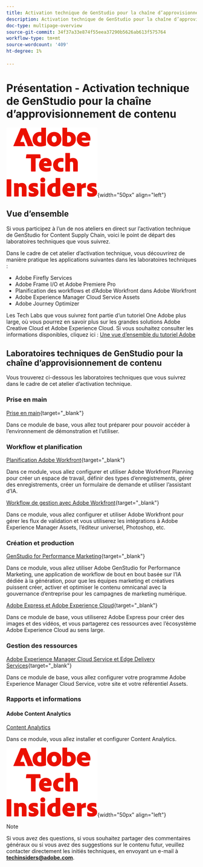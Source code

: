 ```yaml
---
title: Activation technique de GenStudio pour la chaîne d’approvisionnement de contenu
description: Activation technique de GenStudio pour la chaîne d’approvisionnement de contenu
doc-type: multipage-overview
source-git-commit: 34f37a33e874f55eea37290b5626ab613f575764
workflow-type: tm+mt
source-wordcount: '409'
ht-degree: 1%

---
```


# Présentation - Activation technique de GenStudio pour la chaîne d’approvisionnement de contenu

![Insiders de la technologie ](./assets/images/techinsiders.png){width="50px" align="left"}

## Vue d’ensemble

Si vous participez à l’un de nos ateliers en direct sur l’activation technique de GenStudio for Content Supply Chain, voici le point de départ des laboratoires techniques que vous suivrez.

Dans le cadre de cet atelier d’activation technique, vous découvrirez de manière pratique les applications suivantes dans les laboratoires techniques :

- Adobe Firefly Services
- Adobe Frame I/O et Adobe Premiere Pro
- Planification des workflows et d’Adobe Workfront dans Adobe Workfront
- Adobe Experience Manager Cloud Service Assets
- Adobe Journey Optimizer

Les Tech Labs que vous suivrez font partie d’un tutoriel One Adobe plus large, où vous pourrez en savoir plus sur les grandes solutions Adobe Creative Cloud et Adobe Experience Cloud. Si vous souhaitez consulter les informations disponibles, cliquez ici : [Une vue d’ensemble du tutoriel Adobe](./overview.md)

## Laboratoires techniques de GenStudio pour la chaîne d’approvisionnement de contenu

Vous trouverez ci-dessous les laboratoires techniques que vous suivrez dans le cadre de cet atelier d’activation technique.

### Prise en main

[Prise en main](./modules/getting-started/gettingstarted/getting-started.md){target="_blank"}

Dans ce module de base, vous allez tout préparer pour pouvoir accéder à l’environnement de démonstration et l’utiliser.

### Workflow et planification

[Planification Adobe Workfront](./modules/workflow-planning/module1.1/wfplanning.md){target="_blank"}

Dans ce module, vous allez configurer et utiliser Adobe Workfront Planning pour créer un espace de travail, définir des types d’enregistrements, gérer des enregistrements, créer un formulaire de demande et utiliser l’assistant d’IA.

[Workflow de gestion avec Adobe Workfront](./modules/workflow-planning/module1.2/workfront.md){target="_blank"}

Dans ce module, vous allez configurer et utiliser Adobe Workfront pour gérer les flux de validation et vous utiliserez les intégrations à Adobe Experience Manager Assets, l’éditeur universel, Photoshop, etc.

### Création et production

[GenStudio for Performance Marketing](./modules/creation-production/module1.3/genstudio.md){target="_blank"}

Dans ce module, vous allez utiliser Adobe GenStudio for Performance Marketing, une application de workflow de bout en bout basée sur l’IA dédiée à la génération, pour que les équipes marketing et créatives puissent créer, activer et optimiser le contenu omnicanal avec la gouvernance d’entreprise pour les campagnes de marketing numérique.

[Adobe Express et Adobe Experience Cloud](./modules/creation-production/module1.4/express.md){target="_blank"}

Dans ce module de base, vous utiliserez Adobe Express pour créer des images et des vidéos, et vous partagerez ces ressources avec l’écosystème Adobe Experience Cloud au sens large.

### Gestion des ressources

[Adobe Experience Manager Cloud Service et Edge Delivery Services](./modules/asset-mgmt/module2.1/aemcs.md){target="_blank"}

Dans ce module de base, vous allez configurer votre programme Adobe Experience Manager Cloud Service, votre site et votre référentiel Assets.

### Rapports et informations

#### Adobe Content Analytics

[Content Analytics](./modules/reporting-insights/cja-b2c/cjab2c-1/customer-journey-analytics-build-a-dashboard.md)

Dans ce module, vous allez installer et configurer Content Analytics.

![Insiders de la technologie ](./assets/images/techinsiders.png){width="50px" align="left"}

>[!NOTE]
>
>Si vous avez des questions, si vous souhaitez partager des commentaires généraux ou si vous avez des suggestions sur le contenu futur, veuillez contacter directement les initiés techniques, en envoyant un e-mail à **techinsiders@adobe.com**.

